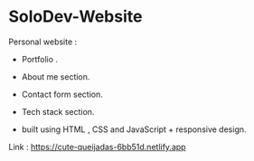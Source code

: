 # SoloDev-Website

Personal website :


- Portfolio .
- About me section. 
- Contact form section.
- Tech stack section.

- built using HTML , CSS and JavaScript + responsive design.


Link : https://cute-queijadas-6bb51d.netlify.app
